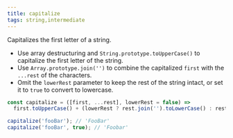 ```yaml
---
title: capitalize
tags: string,intermediate
---
```


Capitalizes the first letter of a string.

- Use array destructuring and `String.prototype.toUpperCase()` to capitalize the first letter of the string.
- Use `Array.prototype.join('')` to combine the capitalized `first` with the `...rest` of the characters.
- Omit the `lowerRest` parameter to keep the rest of the string intact, or set it to `true` to convert to lowercase.

```js
const capitalize = ([first, ...rest], lowerRest = false) =>
  first.toUpperCase() + (lowerRest ? rest.join('').toLowerCase() : rest.join(''));
```

```js
capitalize('fooBar'); // 'FooBar'
capitalize('fooBar', true); // 'Foobar'
```
